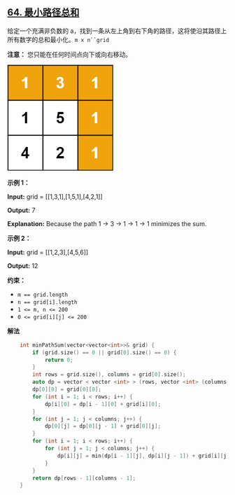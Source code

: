 ## [64\. 最小路径总和](https://leetcode.cn/problems/minimum-path-sum/)

给定一个充满非负数的 a，找到一条从左上角到右下角的路径，这将使沿其路径上所有数字的总和最小化。`m x n``grid`

**注意：** 您只能在任何时间点向下或向右移动。

![image](/DP-Mastery/vx_images/374697168110116.png)


**示例 1：**

**Input:** grid = \[\[1,3,1\],\[1,5,1\],\[4,2,1\]\]

**Output:** 7

**Explanation:** Because the path 1 → 3 → 1 → 1 → 1 minimizes the sum.

**示例 2：**

**Input:** grid = \[\[1,2,3\],\[4,5,6\]\]

**Output:** 12

**约束：**

*   `m == grid.length`
*   `n == grid[i].length`
*   `1 <= m, n <= 200`
*   `0 <= grid[i][j] <= 200`

**解法**
```cpp
    int minPathSum(vector<vector<int>>& grid) {
        if (grid.size() == 0 || grid[0].size() == 0) {
            return 0;
        }
        int rows = grid.size(), columns = grid[0].size();
        auto dp = vector < vector <int> > (rows, vector <int> (columns));
        dp[0][0] = grid[0][0];
        for (int i = 1; i < rows; i++) {
            dp[i][0] = dp[i - 1][0] + grid[i][0];
        }
        for (int j = 1; j < columns; j++) {
            dp[0][j] = dp[0][j - 1] + grid[0][j];
        }
        for (int i = 1; i < rows; i++) {
            for (int j = 1; j < columns; j++) {
                dp[i][j] = min(dp[i - 1][j], dp[i][j - 1]) + grid[i][j];
            }
        }
        return dp[rows - 1][columns - 1];
    }
```


[def]: /DP-Mastery/vx_images/374697168110116.png
